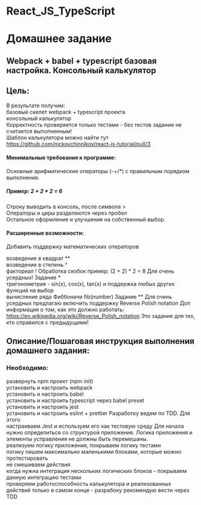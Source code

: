 # React_JS_TypeScript
# Домашнее задание  
## Webpack + babel + typescript базовая настройка. Консольный калькулятор  
  
## Цель:  
В результате получим:  
базовый скелет webpack + typescript проекта  
консольный калькулятор  
Корректность проверяется только тестами - без тестов задание не считается выполненным!  
Шаблон калькулятора можно найти тут  
https://github.com/nickovchinnikov/react-js-tutorial/pull/3  
#### Минимальные требования к программе:  
Основные арифмитические операторы (-+/*) с правильным порядком выполнения.  
##### Пример: 2 + 2 * 2 = 6  
Строку выводить в консоль, после символа >  
Операторы и циры разделяются через пробел  
Остальное оформление и улучшения на собственный выбор.  
#### Расширенные возможности:  
Добавить поддержку математических операторов  
  
возведение в квадрат **  
возведение в степень ^  
факториал ! Обработка скобок пример: (2 + 2) * 2 = 8 Для очень усердных! Задание *  
тригонометрия - sin(x), cos(x), tan(x) и поддержка любых других функций на выбор  
вычисление ряда Фиббоначи fib(number) Задание ** Для очень усердных предлагаю включить поддержку Reverse Polish notation Доп информация о том, как это должно работать: https://en.wikipedia.org/wiki/Reverse_Polish_notation Это задание для тех, кто справился с предыдущими!  
## Описание/Пошаговая инструкция выполнения домашнего задания:  
### Необходимо:  
  
развернуть npm проект (npm init)  
установить и настроить webpack  
установить и настроить babel  
установить и настроить typescript через babel preset  
установить и настроить jest  
установить и настроить eslint + prettier Разработку ведем по TDD. Для этого  
настраиваем Jest и используем его как тестовую среду Для начала нужно определиться со структурой приложения. Логика приложения и элементы усправления не должны быть перемешаны.  
реализуем логику приложения, покрываем логику тестами  
логику пишем максимально маленькими блоками, которые можно протестировать  
не смешиваем действия  
когда нужна интеграция нескольких логических блоков - покрываем данную интеграцию тестами  
проверяем работоспособность калькулятора и реализованных действий только в самом конце - разрабоку рекомендую вести через TDD  
